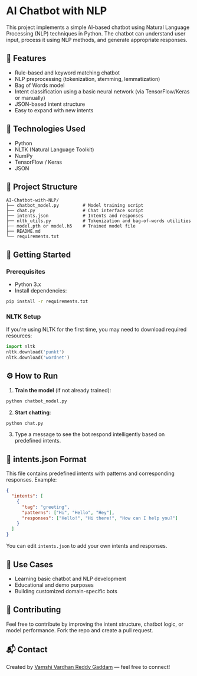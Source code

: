 # AI Chatbot with NLP

This project implements a simple AI-based chatbot using Natural Language Processing (NLP) techniques in Python. The chatbot can understand user input, process it using NLP methods, and generate appropriate responses.

## 🤖 Features

- Rule-based and keyword matching chatbot
- NLP preprocessing (tokenization, stemming, lemmatization)
- Bag of Words model
- Intent classification using a basic neural network (via TensorFlow/Keras or manually)
- JSON-based intent structure
- Easy to expand with new intents

## 🧠 Technologies Used

- Python
- NLTK (Natural Language Toolkit)
- NumPy
- TensorFlow / Keras
- JSON

## 📂 Project Structure

```
AI-Chatbot-with-NLP/
├── chatbot_model.py         # Model training script
├── chat.py                  # Chat interface script
├── intents.json             # Intents and responses
├── nltk_utils.py            # Tokenization and bag-of-words utilities
├── model.pth or model.h5    # Trained model file
├── README.md
└── requirements.txt
```

## 🚀 Getting Started

### Prerequisites

- Python 3.x
- Install dependencies:

```bash
pip install -r requirements.txt
```

### NLTK Setup

If you're using NLTK for the first time, you may need to download required resources:

```python
import nltk
nltk.download('punkt')
nltk.download('wordnet')
```

## ⚙️ How to Run

1. **Train the model** (if not already trained):

```bash
python chatbot_model.py
```

2. **Start chatting**:

```bash
python chat.py
```

3. Type a message to see the bot respond intelligently based on predefined intents.

## 📁 intents.json Format

This file contains predefined intents with patterns and corresponding responses. Example:

```json
{
  "intents": [
    {
      "tag": "greeting",
      "patterns": ["Hi", "Hello", "Hey"],
      "responses": ["Hello!", "Hi there!", "How can I help you?"]
    }
  ]
}
```

You can edit `intents.json` to add your own intents and responses.

## 🎯 Use Cases

- Learning basic chatbot and NLP development
- Educational and demo purposes
- Building customized domain-specific bots

## 🙌 Contributing

Feel free to contribute by improving the intent structure, chatbot logic, or model performance. Fork the repo and create a pull request.

## 📬 Contact

Created by [Vamshi Vardhan Reddy Gaddam](https://github.com/vamshi329) — feel free to connect!
